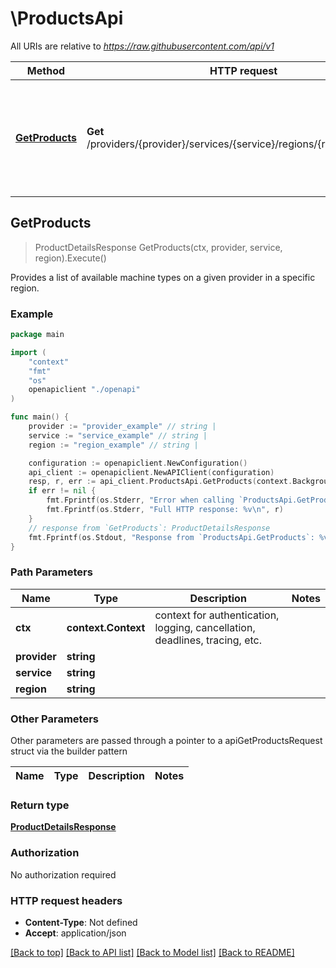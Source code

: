 # \ProductsApi

All URIs are relative to *https://raw.githubusercontent.com/api/v1*

Method | HTTP request | Description
------------- | ------------- | -------------
[**GetProducts**](ProductsApi.md#GetProducts) | **Get** /providers/{provider}/services/{service}/regions/{region}/products | Provides a list of available machine types on a given provider in a specific region.



## GetProducts

> ProductDetailsResponse GetProducts(ctx, provider, service, region).Execute()

Provides a list of available machine types on a given provider in a specific region.

### Example

```go
package main

import (
    "context"
    "fmt"
    "os"
    openapiclient "./openapi"
)

func main() {
    provider := "provider_example" // string | 
    service := "service_example" // string | 
    region := "region_example" // string | 

    configuration := openapiclient.NewConfiguration()
    api_client := openapiclient.NewAPIClient(configuration)
    resp, r, err := api_client.ProductsApi.GetProducts(context.Background(), provider, service, region).Execute()
    if err != nil {
        fmt.Fprintf(os.Stderr, "Error when calling `ProductsApi.GetProducts``: %v\n", err)
        fmt.Fprintf(os.Stderr, "Full HTTP response: %v\n", r)
    }
    // response from `GetProducts`: ProductDetailsResponse
    fmt.Fprintf(os.Stdout, "Response from `ProductsApi.GetProducts`: %v\n", resp)
}
```

### Path Parameters


Name | Type | Description  | Notes
------------- | ------------- | ------------- | -------------
**ctx** | **context.Context** | context for authentication, logging, cancellation, deadlines, tracing, etc.
**provider** | **string** |  | 
**service** | **string** |  | 
**region** | **string** |  | 

### Other Parameters

Other parameters are passed through a pointer to a apiGetProductsRequest struct via the builder pattern


Name | Type | Description  | Notes
------------- | ------------- | ------------- | -------------




### Return type

[**ProductDetailsResponse**](ProductDetailsResponse.md)

### Authorization

No authorization required

### HTTP request headers

- **Content-Type**: Not defined
- **Accept**: application/json

[[Back to top]](#) [[Back to API list]](../README.md#documentation-for-api-endpoints)
[[Back to Model list]](../README.md#documentation-for-models)
[[Back to README]](../README.md)

